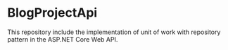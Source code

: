 # BlogProjectApi
This repository include the implementation of unit of work with repository pattern in the ASP.NET Core Web API.
